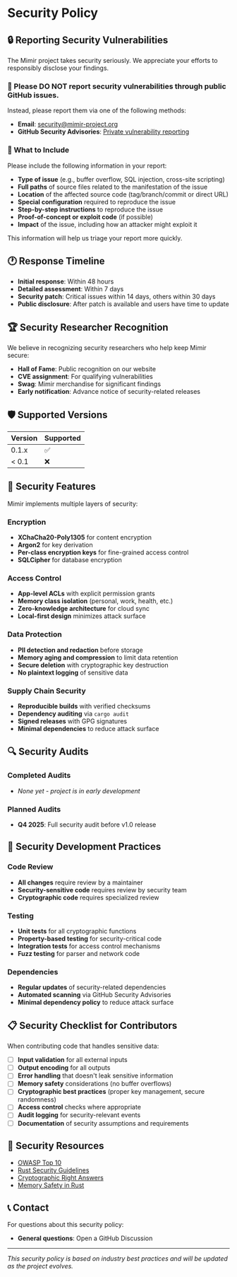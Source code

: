 # Security Policy

## 🔒 Reporting Security Vulnerabilities

The Mimir project takes security seriously. We appreciate your efforts to responsibly disclose your findings.

### 🚨 Please DO NOT report security vulnerabilities through public GitHub issues.

Instead, please report them via one of the following methods:

- **Email**: security@mimir-project.org
- **GitHub Security Advisories**: [Private vulnerability reporting](https://github.com/your-org/mimir/security/advisories/new)

### 📝 What to Include

Please include the following information in your report:

- **Type of issue** (e.g., buffer overflow, SQL injection, cross-site scripting)
- **Full paths** of source files related to the manifestation of the issue
- **Location** of the affected source code (tag/branch/commit or direct URL)
- **Special configuration** required to reproduce the issue
- **Step-by-step instructions** to reproduce the issue
- **Proof-of-concept or exploit code** (if possible)
- **Impact** of the issue, including how an attacker might exploit it

This information will help us triage your report more quickly.

## 🕐 Response Timeline

- **Initial response**: Within 48 hours
- **Detailed assessment**: Within 7 days
- **Security patch**: Critical issues within 14 days, others within 30 days
- **Public disclosure**: After patch is available and users have time to update

## 🏆 Security Researcher Recognition

We believe in recognizing security researchers who help keep Mimir secure:

- **Hall of Fame**: Public recognition on our website
- **CVE assignment**: For qualifying vulnerabilities
- **Swag**: Mimir merchandise for significant findings
- **Early notification**: Advance notice of security-related releases

## 🛡️ Supported Versions

| Version | Supported          |
| ------- | ------------------ |
| 0.1.x   | :white_check_mark: |
| < 0.1   | :x:                |

## 🔐 Security Features

Mimir implements multiple layers of security:

### Encryption
- **XChaCha20-Poly1305** for content encryption
- **Argon2** for key derivation
- **Per-class encryption keys** for fine-grained access control
- **SQLCipher** for database encryption

### Access Control
- **App-level ACLs** with explicit permission grants
- **Memory class isolation** (personal, work, health, etc.)
- **Zero-knowledge architecture** for cloud sync
- **Local-first design** minimizes attack surface

### Data Protection
- **PII detection and redaction** before storage
- **Memory aging and compression** to limit data retention
- **Secure deletion** with cryptographic key destruction
- **No plaintext logging** of sensitive data

### Supply Chain Security
- **Reproducible builds** with verified checksums
- **Dependency auditing** via `cargo audit`
- **Signed releases** with GPG signatures
- **Minimal dependencies** to reduce attack surface

## 🔍 Security Audits

### Completed Audits
- *None yet - project is in early development*

### Planned Audits
- **Q4 2025**: Full security audit before v1.0 release

## 🚀 Security Development Practices

### Code Review
- **All changes** require review by a maintainer
- **Security-sensitive code** requires review by security team
- **Cryptographic code** requires specialized review

### Testing
- **Unit tests** for all cryptographic functions
- **Property-based testing** for security-critical code
- **Integration tests** for access control mechanisms
- **Fuzz testing** for parser and network code

### Dependencies
- **Regular updates** of security-related dependencies
- **Automated scanning** via GitHub Security Advisories
- **Minimal dependency policy** to reduce attack surface

## 📋 Security Checklist for Contributors

When contributing code that handles sensitive data:

- [ ] **Input validation** for all external inputs
- [ ] **Output encoding** for all outputs
- [ ] **Error handling** that doesn't leak sensitive information
- [ ] **Memory safety** considerations (no buffer overflows)
- [ ] **Cryptographic best practices** (proper key management, secure randomness)
- [ ] **Access control** checks where appropriate
- [ ] **Audit logging** for security-relevant events
- [ ] **Documentation** of security assumptions and requirements

## 🔗 Security Resources

- [OWASP Top 10](https://owasp.org/www-project-top-ten/)
- [Rust Security Guidelines](https://anssi-fr.github.io/rust-guide/)
- [Cryptographic Right Answers](https://latacora.micro.blog/2018/04/03/cryptographic-right-answers.html)
- [Memory Safety in Rust](https://hacks.mozilla.org/2019/01/fearless-security-memory-safety/)

## 📞 Contact

For questions about this security policy:
- **General questions**: Open a GitHub Discussion

---

*This security policy is based on industry best practices and will be updated as the project evolves.* 